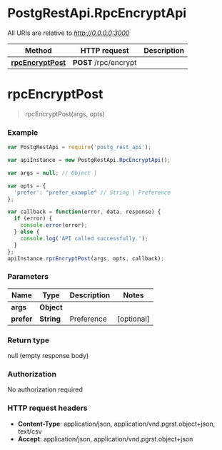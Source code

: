 # PostgRestApi.RpcEncryptApi

All URIs are relative to *http://0.0.0.0:3000*

Method | HTTP request | Description
------------- | ------------- | -------------
[**rpcEncryptPost**](RpcEncryptApi.md#rpcEncryptPost) | **POST** /rpc/encrypt | 


<a name="rpcEncryptPost"></a>
# **rpcEncryptPost**
> rpcEncryptPost(args, opts)



### Example
```javascript
var PostgRestApi = require('postg_rest_api');

var apiInstance = new PostgRestApi.RpcEncryptApi();

var args = null; // Object | 

var opts = { 
  'prefer': "prefer_example" // String | Preference
};

var callback = function(error, data, response) {
  if (error) {
    console.error(error);
  } else {
    console.log('API called successfully.');
  }
};
apiInstance.rpcEncryptPost(args, opts, callback);
```

### Parameters

Name | Type | Description  | Notes
------------- | ------------- | ------------- | -------------
 **args** | **Object**|  | 
 **prefer** | **String**| Preference | [optional] 

### Return type

null (empty response body)

### Authorization

No authorization required

### HTTP request headers

 - **Content-Type**: application/json, application/vnd.pgrst.object+json, text/csv
 - **Accept**: application/json, application/vnd.pgrst.object+json

